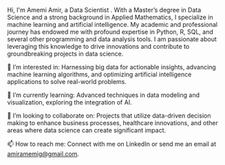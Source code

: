 Hi, I'm Amemi Amir, a Data Scientist . With a Master’s degree in Data Science and a strong background in Applied Mathematics, I specialize in machine learning and artificial intelligence. My academic and professional journey has endowed me with profound expertise in Python, R, SQL, and several other programming and data analysis tools. I am passionate about leveraging this knowledge to drive innovations and contribute to groundbreaking projects in data science.

👀 I’m interested in: Harnessing big data for actionable insights, advancing machine learning algorithms, and optimizing artificial intelligence applications to solve real-world problems.

🌱 I’m currently learning: Advanced techniques in data modeling and visualization, exploring the integration of AI.

💞️ I’m looking to collaborate on: Projects that utilize data-driven decision making to enhance business processes, healthcare innovations, and other areas where data science can create significant impact.

📫 How to reach me: Connect with me on LinkedIn or send me an email at amiramemig@gmail.com.

<!--
**AmirAmemi/AmirAmemi** is a ✨ _special_ ✨ repository because its `README.md` (this file) appears on your GitHub profile.

Here are some ideas to get you started:

- 🔭 I’m currently working on ...
- 🌱 I’m currently learning ...
- 👯 I’m looking to collaborate on ...
- 🤔 I’m looking for help with ...
- 💬 Ask me about ...
- 📫 How to reach me: ...
- 😄 Pronouns: ...
- ⚡ Fun fact: ...
-->

